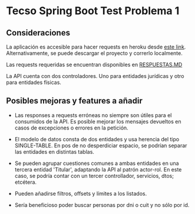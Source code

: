 # Tecso Spring Boot Test Problema 1

## Consideraciones

La aplicación es accesible para hacer requests en heroku desde [este link](https://tecso-rest-api.herokuapp.com/api/). Alternativamente, se puede descargar el proyecto y correrlo localmente.

Las requests requeridas se encuentran disponibles en [RESPUESTAS.MD](https://github.com/francozanini/tecso-rest-api/RESPUESTAS.MD)

La API cuenta con dos controladores. Uno para entidades jurídicas y otro para entidades físicas.

## Posibles mejoras y features a añadir

- Las responses a requests erróneas no siempre son útiles para el consumidos de la API. Es posible mejorar los mensajes devueltos en casos de excepciones o errores en la petición.

- El modelo de datos consta de dos entidades y usa herencia del tipo SINGLE-TABLE. En pos de no desperdiciar espacio, se podrían separar las entidades en distintas tablas.

- Se pueden agrupar cuestiones comunes a ambas entidades en una tercera entidad 'Titular', adaptando la API al patrón actor-rol. En este caso, se podría contar con un tercer controllador, servicios, dtos; etcétera.

- Pueden añadirse filtros, offsets y límites a los listados.

- Sería beneficioso poder buscar personas por dni o cuit y no sólo por id.
